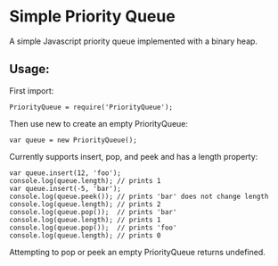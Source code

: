 # Simple Priority Queue

A simple Javascript priority queue implemented with a binary heap.

## Usage:

First import:
```
PriorityQueue = require('PriorityQueue');
```

Then use new to create an empty PriorityQueue:
```
var queue = new PriorityQueue();
```

Currently supports insert, pop, and peek and has a length property:
```
var queue.insert(12, 'foo');
console.log(queue.length); // prints 1
var queue.insert(-5, 'bar');
console.log(queue.peek()); // prints 'bar' does not change length
console.log(queue.length); // prints 2
console.log(queue.pop());  // prints 'bar'
console.log(queue.length); // prints 1
console.log(queue.pop());  // prints 'foo'
console.log(queue.length); // prints 0
```

Attempting to pop or peek an empty PriorityQueue returns undefined.
